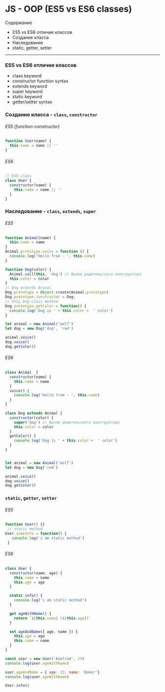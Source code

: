 # JS - OOP (ES5 vs ES6 classes)


Содержание
* ES5 vs ES6 отличие классов
* Создание класса
* Наследование
* static, getter, setter

--- 

### ES5 vs ES6 отличие классов
- class keyword
- constructor function syntax
- extends keyword
- super keyword
- static keyword
- getter/setter syntax

### Создание класса - `class`, `constructor`
###### ES5 (function-constructor) 
```js
function User(name) {
  this.name = name || ''
}
```

###### ES6 
```js
// ES6 class
class User {
  constructor(name) {
    this.name = name || ''
  }
}
```

### Наследование - `class`, `extends`, `super` 
###### ES5 
```js
function Animal(name) {
  this.name = name
}
Animal.prototype.voice = function () {
  console.log('Hello from - ', this.name)
}

function Dog(color) {
  Animal.call(this, 'dog') // Вызов родительского конструктора 
  this.color = color
}
// Dog extends Animal
Dog.prototype = Object.create(Animal.prototype) 
Dog.prototype.constructor = Dog;
// Only Dog-class method
Dog.prototype.getColor = function() {
  console.log('Dog is ' + this.color +  ' color')
}

let animal = new Animal('wolf')
let dog = new Dog('dog', 'red')

animal.voice()
dog.voice()
dog.getColor()
```

###### ES6
```js
class Animal  {
  constructor(name) {
    this.name = name
  }
  voice() {
    console.log('Hello from - ', this.name)
  }
}

class Dog extends Animal {
  constructor(color) {
    super('dog') // Вызов родительского конструктора
    this.color = color
  }
  getColor() {
    console.log('Dog is ' + this.color +  ' color')
  }
}


let animal = new Animal('wolf')
let dog = new Dog('red')

animal.voice()
dog.voice()
dog.getColor()
```

### `static`, `getter`, `setter`
###### ES5
```js
function User() {}
 // static method
User.someInfo = function() {
   console.log('i am static method')
 }
```

###### ES6
```js
class User {
  constructor(name, age) {
    this.name = name
    this.age = age
  }

  static info() {
    console.log('i am static method')
  }

  get ageWithName() {
    return `${this.name} (${this.age})`
  }

  set ageAndName({ age, name }) {
    this.age = age
    this.name = name
  }
}

const user = new User('Axelrod', 25)
console.log(user.ageWithName)

user.ageAndName = { age: 23, name: 'Baker'}
console.log(user.ageWithName)

User.info()
```
